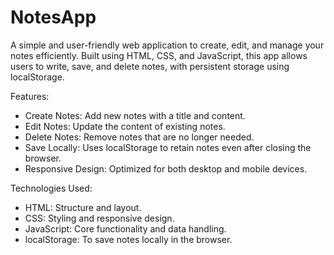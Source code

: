 # NotesApp
A simple and user-friendly web application to create, edit, and manage your notes efficiently. Built using HTML, CSS, and JavaScript, this app allows users to write, save, and delete notes, with persistent storage using localStorage.

 Features:
* Create Notes: Add new notes with a title and content.
* Edit Notes: Update the content of existing notes.
* Delete Notes: Remove notes that are no longer needed.
* Save Locally: Uses localStorage to retain notes even after closing the browser.
* Responsive Design: Optimized for both desktop and mobile devices.

 Technologies Used:
* HTML: Structure and layout.
* CSS: Styling and responsive design.
* JavaScript: Core functionality and data handling.
* localStorage: To save notes locally in the browser.


